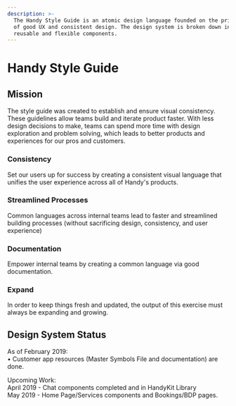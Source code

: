 ```yaml
---
description: >-
  The Handy Style Guide is an atomic design language founded on the principles
  of good UX and consistent design. The design system is broken down into
  reusable and flexible components.
---
```


# Handy Style Guide

## Mission

The style guide was created to establish and ensure visual consistency. These guidelines allow teams build and iterate product faster. With less design decisions to make, teams can spend more time with design exploration and problem solving, which leads to better products and experiences for our pros and customers. 

### Consistency 

Set our users up for success by creating a consistent visual language that unifies the user experience across all of Handy's products. 

### Streamlined Processes 

Common languages across internal teams lead to faster and streamlined building processes \(without sacrificing design, consistency, and user experience\) 

### Documentation

Empower internal teams by creating a common language via good documentation. 

### Expand

In order to keep things fresh and updated, the output of this exercise must always be expanding and growing.

## Design System Status

As of February 2019:  
• Customer app resources \(Master Symbols File and documentation\) are done.

Upcoming Work:  
April 2019 - Chat components completed and in HandyKit Library  
May 2019 - Home Page/Services components and Bookings/BDP pages.


